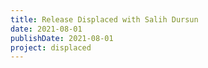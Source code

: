 ```yaml
---
title: Release Displaced with Salih Dursun
date: 2021-08-01
publishDate: 2021-08-01
project: displaced
---
```


